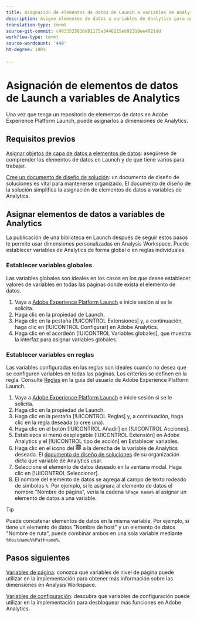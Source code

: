 ```yaml
---
title: Asignación de elementos de datos de Launch a variables de Analytics
description: Asigne elementos de datos a variables de Analytics para que pueda utilizarlos como dimensiones en Analysis Workspace.
translation-type: tm+mt
source-git-commit: c4833525816d81175a3446215eb92310ee4021dd
workflow-type: tm+mt
source-wordcount: '448'
ht-degree: 100%

---
```



# Asignación de elementos de datos de Launch a variables de Analytics

Una vez que tenga un repositorio de elementos de datos en Adobe Experience Platform Launch, puede asignarlos a dimensiones de Analytics.

## Requisitos previos

[Asignar objetos de capa de datos a elementos de datos](layer-to-elements.md): asegúrese de comprender los elementos de datos en Launch y de que tiene varios para trabajar.

[Cree un documento de diseño de solución](../prepare/solution-design.md): un documento de diseño de soluciones es vital para mantenerse organizado. El documento de diseño de la solución simplifica la asignación de elementos de datos a variables de Analytics.

## Asignar elementos de datos a variables de Analytics

La publicación de una biblioteca en Launch después de seguir estos pasos le permite usar dimensiones personalizadas en Analysis Workspace. Puede establecer variables de Analytics de forma global o en reglas individuales.

### Establecer variables globales

Las variables globales son ideales en los casos en los que desee establecer valores de variables en todas las páginas donde exista el elemento de datos.

1. Vaya a [Adobe Experience Platform Launch](https://launch.adobe.com) e inicie sesión si se le solicita.
1. Haga clic en la propiedad de Launch.
1. Haga clic en la pestaña [!UICONTROL Extensiones] y, a continuación, haga clic en [!UICONTROL Configurar] en Adobe Analytics.
1. Haga clic en el acordeón [!UICONTROL Variables globales], que muestra la interfaz para asignar variables globales.

### Establecer variables en reglas

Las variables configuradas en las reglas son ideales cuando no desea que se configuren variables en todas las páginas. Los criterios se definen en la regla. Consulte [Reglas](https://docs.adobe.com/content/help/es-ES/launch/using/reference/manage-resources/rules.html) en la guía del usuario de Adobe Experience Platform Launch.

1. Vaya a [Adobe Experience Platform Launch](https://launch.adobe.com) e inicie sesión si se le solicita.
1. Haga clic en la propiedad de Launch.
1. Haga clic en la pestaña [!UICONTROL Reglas] y, a continuación, haga clic en la regla deseada (o cree una).
1. Haga clic en el botón [!UICONTROL Añadir] en [!UICONTROL Acciones].
1. Establezca el menú desplegable [!UICONTROL Extensión] en Adobe Analytics y el [!UICONTROL tipo de acción] en Establecer variables.
1. Haga clic en el icono del ![elemento de datos](assets/data-element.png) a la derecha de la variable de Analytics deseada. El [documento de diseño de soluciones](../prepare/solution-design.md) de su organización dicta qué variable de Analytics usar.
1. Seleccione el elemento de datos deseado en la ventana modal. Haga clic en [!UICONTROL Seleccionar].
1. El nombre del elemento de datos se agrega al campo de texto rodeado de símbolos `%`. Por ejemplo, si le asignara al elemento de datos el nombre &quot;Nombre de página&quot;, vería la cadena `%Page name%` al asignar un elemento de datos a una variable.

>[!TIP]
>
>Puede concatenar elementos de datos en la misma variable. Por ejemplo, si tiene un elemento de datos &quot;Nombre de host&quot; y un elemento de datos &quot;Nombre de ruta&quot;, puede combinar ambos en una sola variable mediante `%Hostname%%Pathname%`.

## Pasos siguientes

[Variables de página](../vars/page-vars/page-variables.md): conozca qué variables de nivel de página puede utilizar en la implementación para obtener más información sobre las dimensiones en Analysis Workspace.

[Variables de configuración](../vars/config-vars/configuration-variables.md): descubra qué variables de configuración puede utilizar en la implementación para desbloquear más funciones en Adobe Analytics.
